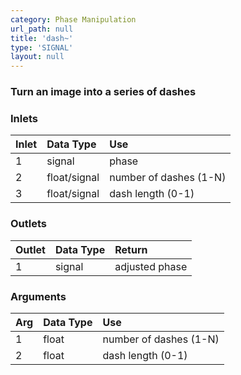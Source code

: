 ```yaml
---
category: Phase Manipulation
url_path: null
title: 'dash~'
type: 'SIGNAL'
layout: null
---
```


### Turn an image into a series of dashes

### Inlets

| Inlet | Data Type    | Use                    |
|:------|:-------------|:-----------------------|
| 1     | signal       | phase                  |
| 2     | float/signal | number of dashes (1-N) |
| 3     | float/signal | dash length (0-1)      |

### Outlets

| Outlet | Data Type | Return         |
|:-------|:----------|:---------------|
| 1      | signal    | adjusted phase |

### Arguments

| Arg | Data Type | Use                    |
|:----|:----------|:-----------------------|
| 1   | float     | number of dashes (1-N) |
| 2   | float     | dash length (0-1)      |
